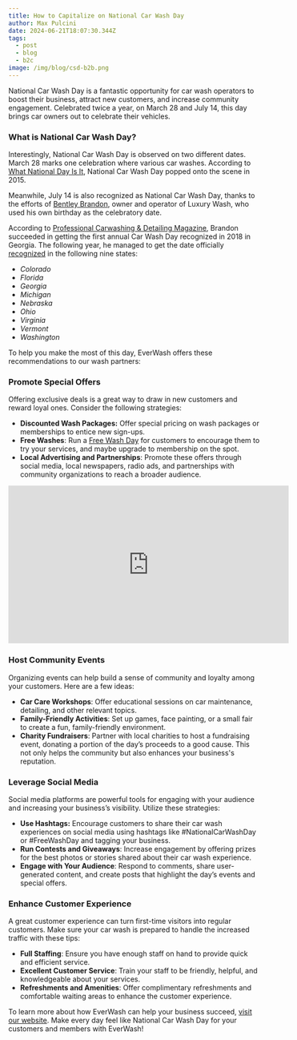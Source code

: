 ```yaml
---
title: How to Capitalize on National Car Wash Day
author: Max Pulcini
date: 2024-06-21T18:07:30.344Z
tags:
  - post
  - blog
  - b2c
image: /img/blog/csd-b2b.png
---
```

National Car Wash Day is a fantastic opportunity for car wash operators to boost their business, attract new customers, and increase community engagement. Celebrated twice a year, on March 28 and July 14, this day brings car owners out to celebrate their vehicles. 

### What is National Car Wash Day?

Interestingly, National Car Wash Day is observed on two different dates. March 28 marks one celebration where various car washes. According to [What National Day Is It](https://whatnationaldayisit.com/day/Car-Wash/), National Car Wash Day popped onto the scene in 2015. 

Meanwhile, July 14 is also recognized as National Car Wash Day, thanks to the efforts of [Bentley Brandon](https://www.instagram.com/bentley_brandon/?hl=en), owner and operator of Luxury Wash, who used his own birthday as the celebratory date. 

According to [Professional Carwashing & Detailing Magazine](https://www.carwash.com/market-focus-car-wash-day-set-july-14th/), Brandon succeeded in getting the first annual Car Wash Day recognized in 2018 in Georgia. The following year, he managed to get the date officially [recognized](https://www.carwash.com/market-focus-car-wash-day-set-july-14th/) in the following nine states:

* *Colorado* 
* *Florida*
* *Georgia*
* *Michigan*
* *Nebraska* 
* *Ohio*
* *Virginia*
* *Vermont*
* *Washington*

To help you make the most of this day, EverWash offers these recommendations to our wash partners:

### Promote Special Offers

Offering exclusive deals is a great way to draw in new customers and reward loyal ones. Consider the following strategies:

* **Discounted Wash Packages:** Offer special pricing on wash packages or memberships to entice new sign-ups.
* **Free Washes**: Run a [Free Wash Day](https://www.everwash.com/blog/2024-05-22-watch-secrets-to-increasing-car-wash-traffic-webinar-recap/) for customers to encourage them to try your services, and maybe upgrade to membership on the spot.
* **Local Advertising and Partnerships**: Promote these offers through social media, local newspapers, radio ads, and partnerships with community organizations to reach a broader audience.

<iframe width="560" height="315" src="https://www.youtube.com/embed/eR7VXyuOp0A?si=3Hlvg4mMybh2sLjs" title="YouTube video player" frameborder="0" allow="accelerometer; autoplay; clipboard-write; encrypted-media; gyroscope; picture-in-picture; web-share" referrerpolicy="strict-origin-when-cross-origin" allowfullscreen></iframe>

### Host Community Events

Organizing events can help build a sense of community and loyalty among your customers. Here are a few ideas:

* **Car Care Workshops**: Offer educational sessions on car maintenance, detailing, and other relevant topics.
* **Family-Friendly Activities**: Set up games, face painting, or a small fair to create a fun, family-friendly environment.
* **Charity Fundraisers**: Partner with local charities to host a fundraising event, donating a portion of the day’s proceeds to a good cause. This not only helps the community but also enhances your business's reputation.

### Leverage Social Media

Social media platforms are powerful tools for engaging with your audience and increasing your business’s visibility. Utilize these strategies:

* **Use Hashtags:** Encourage customers to share their car wash experiences on social media using hashtags like #NationalCarWashDay or #FreeWashDay and tagging your business.
* **Run Contests and Giveaways**: Increase engagement by offering prizes for the best photos or stories shared about their car wash experience.
* **Engage with Your Audience**: Respond to comments, share user-generated content, and create posts that highlight the day’s events and special offers.

### Enhance Customer Experience

A great customer experience can turn first-time visitors into regular customers. Make sure your car wash is prepared to handle the increased traffic with these tips:

* **Full Staffing**: Ensure you have enough staff on hand to provide quick and efficient service.
* **Excellent Customer Service**: Train your staff to be friendly, helpful, and knowledgeable about your services.
* **Refreshments and Amenities**: Offer complimentary refreshments and comfortable waiting areas to enhance the customer experience.

To learn more about how EverWash can help your business succeed, [visit our website](https://www.everwash.com/wash-owners). Make every day feel like National Car Wash Day for your customers and members with EverWash!